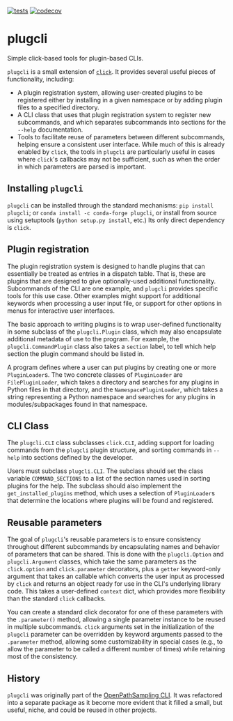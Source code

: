 [![tests](https://github.com/dwhswenson/plugcli/actions/workflows/ci.yml/badge.svg)](https://github.com/dwhswenson/plugcli/actions/workflows/ci.yml)
[![codecov](https://codecov.io/gh/dwhswenson/plugcli/branch/main/graph/badge.svg?token=Pkbu1poegg)](https://codecov.io/gh/dwhswenson/plugcli)

# plugcli
Simple click-based tools for plugin-based CLIs.

`plugcli` is a small extension of
[`click`](https://click.palletsprojects.com/en/latest/). It provides several
useful pieces of functionality, including:

* A plugin registration system, allowing user-created plugins to be registered
  either by installing in a given namespace or by adding plugin files to a
  specified directory.
* A CLI class that uses that plugin registration system to register new
  subcommands, and which separates subcommands into sections for the `--help`
  documentation.
* Tools to facilitate reuse of parameters between different subcommands,
  helping ensure a consistent user interface. While much of this is already
  enabled by `click`, the tools in `plugcli` are particularly useful in cases
  where `click`'s callbacks may not be sufficient, such as when the order in
  which parameters are parsed is important.


## Installing `plugcli`

`plugcli` can be installed through the standard mechanisms: `pip install
plugcli`; or `conda install -c conda-forge plugcli`, or install from source
using setuptools (`python setup.py install`, etc.) Its only direct dependency
is `click`.

## Plugin registration

The plugin registration system is designed to handle plugins that can
essentially be treated as entries in a dispatch table. That is, these are
plugins that are designed to give optionally-used additional functionality.
Subcommands of the CLI are one example, and `plugcli` provides specific tools
for this use case. Other examples might support for additional keywords when
processing a user input file, or support for other options in menus for
interactive user interfaces.

The basic approach to writing plugins is to wrap user-defined functionality in
some subclass of the `plugcli.Plugin` class, which may also encapsulate
additional metadata of use to the program. For example, the
`plugcli.CommandPlugin` class also takes a `section` label, to tell which help
section the plugin command should be listed in.

A program defines where a user can put plugins by creating one or more
`PluginLoader`s. The two concrete classes of `PluginLoader` are
`FilePluginLoader`, which takes a directory and searches for any plugins in
Python files in that directory, and the `NamespacePluginLoader`, which takes a
string representing a Python namespace and searches for any plugins in
modules/subpackages found in that namespace.

## CLI Class

The `plugcli.CLI` class subclasses `click.CLI`, adding support for loading
commands from the `plugcli` plugin structure, and sorting commands in `--help`
into sections defined by the developer.

Users must subclass `plugcli.CLI`. The subclass should set the class variable
`COMMAND_SECTIONS` to a list of the section names used in sorting plugins for
the help. The subclass should also implement the `get_installed_plugins`
method, which uses a selection of `PluginLoader`s that determine the locations
where plugins will be found and registered.

## Reusable parameters

The goal of `plugcli`'s reusable parameters is to ensure consistency throughout
different subcommands by encapsulating names and behavior of parameters that
can be shared. This is done with the `plugcli.Option` and `plugcli.Argument`
classes, which take the same parameters as the `click.option` and
`click.parameter` decorators, plus a `getter` keyword-only argument that takes
an callable which converts the user input as processed by `click` and returns
an object ready for use in the CLI's underlying library code. This takes a
user-defined `context` dict, which provides more flexibility than the standard
`click` callbacks.

You can create a standard click decorator for one of these parameters with the
`.parameter()` method, allowing a single parameter instance to be reused in
multiple subcommands. `click` arguments set in the initialization of the
`plugcli` parameter can be overridden by keyword arguments passed to the
`.parameter` method, allowing some customizability in special cases (e.g., to
allow the parameter to be called a different number of times) while retaining
most of the consistency.

## History

`plugcli` was originally part of the [OpenPathSampling
CLI](https://github.com/openpathsampling/openpathsampling-cli). It was
refactored into a separate package as it become more evident that it filled a
small, but useful, niche, and could be reused in other projects.
